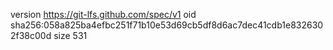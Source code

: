 version https://git-lfs.github.com/spec/v1
oid sha256:058a825ba4efbc251f71b10e53d69cb5df8d6ac7dec41cdb1e8326302f38c00d
size 531
